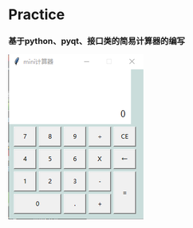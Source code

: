 # Practice

###  基于python、pyqt、接口类的简易计算器的编写
![计算器](https://github.com/GeHaha/Practice/blob/master/picture/Calculater.png)


